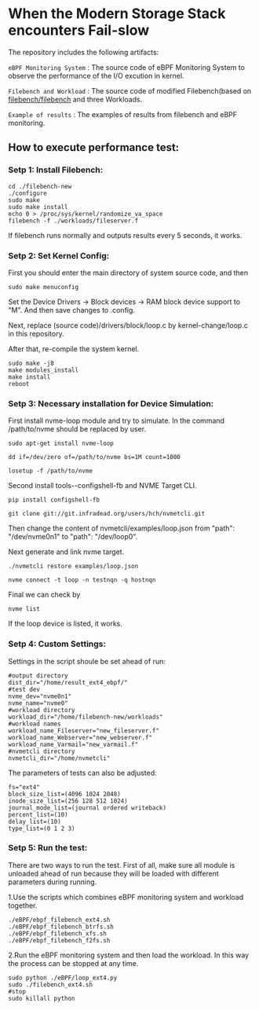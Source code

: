 # When the Modern Storage Stack encounters Fail-slow

The repository includes the following artifacts:

```eBPF Monitoring System``` : The source code of eBPF Monitoring System to observe the performance of the I/O excution in kernel.

```Filebench and Workload``` : The source code of modified Filebench(based on [filebench/filebench](https://github.com/filebench/filebench) and three Workloads.

```Example of results``` : The examples of results from filebench and eBPF monitoring.


## How to execute performance test:


### Setp 1: Install Filebench:

```
cd ./filebench-new
./configure
sudo make
sudo make install
echo 0 > /proc/sys/kernel/randomize_va_space
filebench -f ./workloads/fileserver.f
```

If filebench runs normally and outputs results every 5 seconds, it works.

### Setp 2: Set Kernel Config:

First you should enter the main directory of system source code, and then

```
sudo make menuconfig
```

Set the Device Drivers -> Block devices -> RAM block device support to "M".
And then save changes to .config.

Next, replace (source code)/drivers/block/loop.c by kernel-change/loop.c in this repository.

After that, re-compile the system kernel.

```
sudo make -j8
make modules_install
make install
reboot
```


### Setp 3: Necessary installation for Device Simulation:

First install nvme-loop module and try to simulate. 
In the command /path/to/nvme should be replaced by user.

```
sudo apt-get install nvme-loop

dd if=/dev/zero of=/path/to/nvme bs=1M count=1000

losetup -f /path/to/nvme
```

Second install tools--configshell-fb and NVME Target CLI.

```
pip install configshell-fb

git clone git://git.infradead.org/users/hch/nvmetcli.git
```

Then change the content of  nvmetcli/examples/loop.json from "path": "/dev/nvme0n1" to "path": "/dev/loop0".

Next generate and link nvme target.

```
./nvmetcli restore examples/loop.json

nvme connect -t loop -n testnqn -q hostnqn

```

Final we can check by 
```
nvme list
```

If the loop device is listed, it works.


### Setp 4: Custom Settings:

Settings in the script shoule be set ahead of run:

```
#output directory
dist_dir="/home/result_ext4_ebpf/"
#test dev
nvme_dev="nvme0n1"
nvme_name="nvme0"
#workload directory
workload_dir="/home/filebench-new/workloads"
#workload names
workload_name_Fileserver="new_fileserver.f"
workload_name_Webserver="new_webserver.f"
workload_name_Varmail="new_varmail.f"
#nvmetcli directory
nvmetcli_dir="/home/nvmetcli"
```

The parameters of tests can also be adjusted:
```
fs="ext4"
block_size_list=(4096 1024 2048)
inode_size_list=(256 128 512 1024)
journal_mode_list=(journal ordered writeback)
percent_list=(10)
delay_list=(10)
type_list=(0 1 2 3)
```
### Setp 5: Run the test:

There are two ways to run the test.
First of all, make sure all module is unloaded ahead of run because they will be loaded with different parameters during running.

1.Use the scripts which combines eBPF monitoring system and workload together.
```
./eBPF/ebpf_filebench_ext4.sh
./eBPF/ebpf_filebench_btrfs.sh
./eBPF/ebpf_filebench_xfs.sh
./eBPF/ebpf_filebench_f2fs.sh
```

2.Run the eBPF monitoring system and then load the workload. In this way the process can be stopped at any time.
```
sudo python ./eBPF/loop_ext4.py
sudo ./filebench_ext4.sh
#stop
sudo killall python
```





